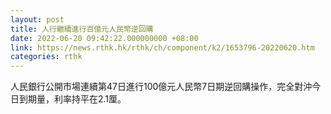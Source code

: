 ```yaml
---
layout: post
title: 人行繼續進行百億元人民幣逆回購
date: 2022-06-20 09:42:22.000000000 +08:00
link: https://news.rthk.hk/rthk/ch/component/k2/1653796-20220620.htm
categories: rthk
---
```


人民銀行公開市場連續第47日進行100億元人民幣7日期逆回購操作，完全對沖今日到期量，利率持平在2.1厘。
